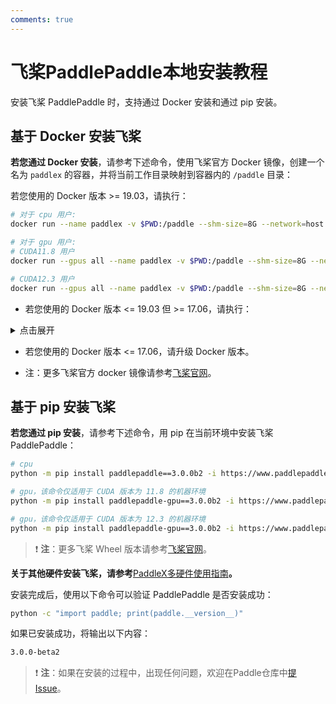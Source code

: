 ```yaml
---
comments: true
---
```


# 飞桨PaddlePaddle本地安装教程



安装飞桨 PaddlePaddle 时，支持通过 Docker 安装和通过 pip 安装。

## 基于 Docker 安装飞桨
<b>若您通过 Docker 安装</b>，请参考下述命令，使用飞桨官方 Docker 镜像，创建一个名为 `paddlex` 的容器，并将当前工作目录映射到容器内的 `/paddle` 目录：

若您使用的 Docker 版本 >= 19.03，请执行：

```bash
# 对于 cpu 用户:
docker run --name paddlex -v $PWD:/paddle --shm-size=8G --network=host -it ccr-2vdh3abv-pub.cnc.bj.baidubce.com/paddlepaddle/paddle:3.0.0b2 /bin/bash

# 对于 gpu 用户:
# CUDA11.8 用户
docker run --gpus all --name paddlex -v $PWD:/paddle --shm-size=8G --network=host -it ccr-2vdh3abv-pub.cnc.bj.baidubce.com/paddlepaddle/paddle:3.0.0b2-gpu-cuda11.8-cudnn8.6-trt8.5 /bin/bash

# CUDA12.3 用户
docker run --gpus all --name paddlex -v $PWD:/paddle --shm-size=8G --network=host -it ccr-2vdh3abv-pub.cnc.bj.baidubce.com/paddlepaddle/paddle:3.0.0b2-gpu-cuda12.3-cudnn9.0-trt8.6 /bin/bash
```

* 若您使用的 Docker 版本 <= 19.03 但 >= 17.06，请执行：

<details><summary> 点击展开</summary>

<pre><code class="language-bash"># 对于 cpu 用户:
docker run --name paddlex -v $PWD:/paddle --shm-size=8G --network=host -it ccr-2vdh3abv-pub.cnc.bj.baidubce.com/paddlepaddle/paddle:3.0.0b2 /bin/bash

# 对于 gpu 用户:
# CUDA11.8 用户
nvidia-docker run --name paddlex -v $PWD:/paddle --shm-size=8G --network=host -it ccr-2vdh3abv-pub.cnc.bj.baidubce.com/paddlepaddle/paddle:3.0.0b2-gpu-cuda11.8-cudnn8.6-trt8.5 /bin/bash

# CUDA12.3 用户
nvidia-docker run --name paddlex -v $PWD:/paddle --shm-size=8G --network=host -it ccr-2vdh3abv-pub.cnc.bj.baidubce.com/paddlepaddle/paddle:3.0.0b2-gpu-cuda12.3-cudnn9.0-trt8.6 /bin/bash
</code></pre></details>

* 若您使用的 Docker 版本 <= 17.06，请升级 Docker 版本。

* 注：更多飞桨官方 docker 镜像请参考[飞桨官网](https://www.paddlepaddle.org.cn/install/quick?docurl=/documentation/docs/zh/install/docker/linux-docker.html)。

## 基于 pip 安装飞桨
<b>若您通过 pip 安装</b>，请参考下述命令，用 pip 在当前环境中安装飞桨 PaddlePaddle：

```bash
# cpu
python -m pip install paddlepaddle==3.0.0b2 -i https://www.paddlepaddle.org.cn/packages/stable/cpu/

# gpu，该命令仅适用于 CUDA 版本为 11.8 的机器环境
python -m pip install paddlepaddle-gpu==3.0.0b2 -i https://www.paddlepaddle.org.cn/packages/stable/cu118/

# gpu，该命令仅适用于 CUDA 版本为 12.3 的机器环境
python -m pip install paddlepaddle-gpu==3.0.0b2 -i https://www.paddlepaddle.org.cn/packages/stable/cu123/
```
> ❗ <b>注</b>：更多飞桨 Wheel 版本请参考[飞桨官网](https://www.paddlepaddle.org.cn/install/quick?docurl=/documentation/docs/zh/install/pip/linux-pip.html)。

<b>关于其他硬件安装飞桨，请参考</b>[PaddleX多硬件使用指南](../other_devices_support/multi_devices_use_guide.md)<b>。</b>

安装完成后，使用以下命令可以验证 PaddlePaddle 是否安装成功：

```bash
python -c "import paddle; print(paddle.__version__)"
```
如果已安装成功，将输出以下内容：

```bash
3.0.0-beta2
```

> ❗ <b>注</b>：如果在安装的过程中，出现任何问题，欢迎在Paddle仓库中[提Issue](https://github.com/PaddlePaddle/Paddle/issues)。
